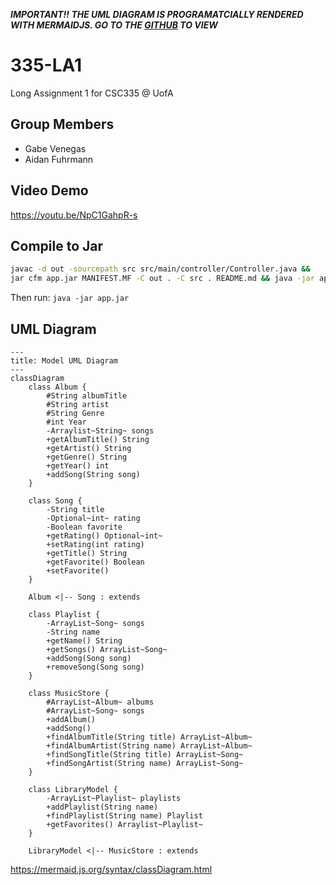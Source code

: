 **_IMPORTANT!! THE UML DIAGRAM IS PROGRAMATCIALLY RENDERED WITH MERMAIDJS. GO TO THE [GITHUB](https://github.com/varphi-online/335-LA1/tree/main) TO VIEW_**

# 335-LA1

Long Assignment 1 for CSC335 @ UofA

## Group Members

- Gabe Venegas
- Aidan Fuhrmann

## Video Demo

https://youtu.be/NpC1GahpR-s

## Compile to Jar

```bash
javac -d out -sourcepath src src/main/controller/Controller.java &&
jar cfm app.jar MANIFEST.MF -C out . -C src . README.md && java -jar app.jar
```

Then run: `java -jar app.jar`

## UML Diagram
```mermaid
---
title: Model UML Diagram
---
classDiagram
    class Album {
        #String albumTitle
        #String artist
        #String Genre
        #int Year
        -Arraylist~String~ songs
        +getAlbumTitle() String
        +getArtist() String
        +getGenre() String
        +getYear() int
        +addSong(String song)
    }

    class Song {
        -String title
        -Optional~int~ rating
        -Boolean favorite
        +getRating() Optional~int~
        +setRating(int rating)
        +getTitle() String
        +getFavorite() Boolean
        +setFavorite()
    }

    Album <|-- Song : extends

    class Playlist {
        -ArrayList~Song~ songs
        -String name
        +getName() String
        +getSongs() ArrayList~Song~
        +addSong(Song song)
        +removeSong(Song song)
    }

    class MusicStore {
        #ArrayList~Album~ albums
        #ArrayList~Song~ songs
        +addAlbum()
        +addSong()
        +findAlbumTitle(String title) ArrayList~Album~
        +findAlbumArtist(String name) ArrayList~Album~
        +findSongTitle(String title) ArrayList~Song~
        +findSongArtist(String name) ArrayList~Song~
    }

    class LibraryModel {
        -ArrayList~Playlist~ playlists
        +addPlaylist(String name)
        +findPlaylist(String name) Playlist
        +getFavorites() Arraylist~Playlist~
    }

    LibraryModel <|-- MusicStore : extends
```

https://mermaid.js.org/syntax/classDiagram.html
